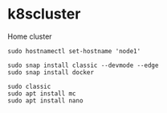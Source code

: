 # k8scluster
Home cluster
```
sudo hostnamectl set-hostname 'node1'

sudo snap install classic --devmode --edge
sudo snap install docker

sudo classic
sudo apt install mc
sudo apt install nano
```
